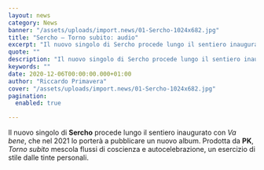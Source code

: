 ```yaml
---
layout: news
category: News
banner: "/assets/uploads/import.news/01-Sercho-1024x682.jpg"
title: "Sercho – Torno subito: audio"
excerpt: "Il nuovo singolo di Sercho procede lungo il sentiero inaugurato con Va bene, che nel 2021 lo porterà a pubblicare un nuovo album. Prodotta da PK, Torno subito mescola flussi di coscienza e autocelebrazione, un esercizio di stile dalle tinte personali"
quote: ""
description: "Il nuovo singolo di Sercho procede lungo il sentiero inaugurato con Va bene, che nel 2021 lo porterà a pubblicare un nuovo album. Prodotta da PK, Torno subito mescola flussi di coscienza e autocelebrazione, un esercizio di stile dalle tinte personali"
keywords: ""
date: 2020-12-06T00:00:00.000+01:00
author: "Riccardo Primavera"
cover: "/assets/uploads/import.news/01-Sercho-1024x682.jpg"
pagination:
  enabled: true

---
```


Il nuovo singolo di **Sercho** procede lungo il sentiero inaugurato con _Va bene_, che nel 2021 lo porterà a pubblicare un nuovo album. Prodotta da **PK**, _Torno subito_ mescola flussi di coscienza e autocelebrazione, un esercizio di stile dalle tinte personali.